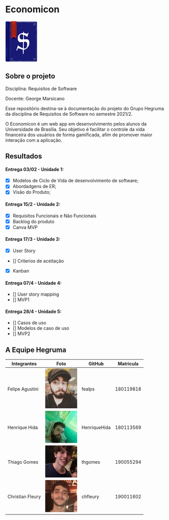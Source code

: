 # Economicon

<div id="logo">
    <img alt = "Logo Economicon" src="imagens/logo/economiconLogo.png" width = "100"/> 
</div>

## Sobre o projeto

Disciplina: Requisitos de Software

Docente: George Marsicano 

Esse repositório destina-se à documentação do projeto do Grupo Hegruma da disciplina de Requisitos de Software no semestre 2021/2.

O Economicon é um web app em desenvolvimento pelos alunos da Universidade de Brasília. Seu objetivo é facilitar o controle da vida financeira dos usuários de forma gamificada, afim de promover maior interação com a aplicação.

## Resultados
#### Entrega 03/02 - Unidade 1:

- [x] Modelos de Ciclo de Vida de desenvolvimento de software;
- [x] Abordadgens de ER;
- [x] Visão do Produto;
#### Entrega 15/2 - Unidade 2:

- [x] Requisitos Funcionais e Não Funcionais
- [x] Backlog do produto
- [x] Canva MVP

#### Entrega 17/3 - Unidade 3:
- [x] User Story
- [] Criterios de aceitação
- [x] Kanban

#### Entrega 07/4 - Unidade 4:
- [] User story mapping
- [] MVP1
#### Entrega 28/4 - Unidade 5:
- [] Casos de uso
- [] Modelos de caso de uso
- [] MVP2


## A Equipe Hegruma

|Integrantes|Foto|GitHub| Matricula|
|-----------|----|------|----------|
| Felipe Agustini | <img alt = "Felipe Agustini" src="imagens/fotointegrantes/felipeagustini.jpeg" width = "100"/> | fealps | 180119818|
| Henrique Hida | <img alt = "Henrique Hida" src="imagens/fotointegrantes/henriquehida.jpeg" width = "100"/> | HenriqueHida | 180113569|
| Thiago Gomes | <img alt = "Thiago Gomes" src="imagens/fotointegrantes/thiagogomes.jpeg" width = "100"/> | thgomes | 190055294|
| Christian Fleury | <img alt = "Christian Fleury" src="imagens/fotointegrantes/christian.jpg" width = "100"/> | chfleury | 190011602|

